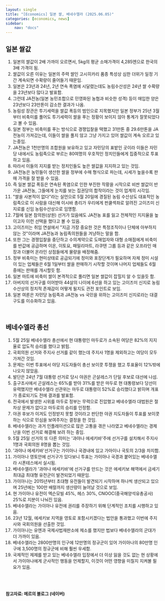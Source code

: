 ```yaml
---
layout: single
title: "[Economics] 일본 쌀, 베네수엘라 (2025.06.05)"
categories: [economics, news]
sidebar:
    nav: "docs"
---
```


## 일본 쌀값
1. 일본의 쌀값이 2배 가까이 오르면서, 5kg의 평균 소매가격이 4,285엔으로 한국의 3배 가격이 됨.
1. 쌀값이 오른 이유는 일본의 주력 쌀인 고시히카리 품종 특성상 심한 더위가 일정 기간 계속되면 수확량이 줄어들기 때문임.
1. 일본은 23년과 24년, 2년 연속 폭염에 시달렸는데도 농림수산성은 24년 쌀 수확량을 23년보다 많다고 발표함.
1. 그런데 JA전농(일본 농민조합으로 민영화된 농협과 비슷한 성격) 등이 매입한 양은 23년보다 23만톤이 감소한 결과가 나옴.
1. 농림성 장관은 투기세력을 쌀값 폭등의 범인으로 지목했지만 일본 정부가 25년 3월부터 비축미를 풀어도 투기세력이 쌀을 푸는 정황이 보이지 않아 통계가 잘못되었다고 볼 수 있음.
1. 일본 정부는 비축미를 푸는 방식으로 경쟁입찰을 택했고 31만톤 중 29.6만톤을 JA전농이 가져갔는데, 이들이 쌀을 풀지 않고 그냥 가지고 있어 쌀값이 계속 오르고 있는중임.
1. JA전농은 1천만명의 조합원을 보유하고 있고 자민당의 표밭인 곳이라 이들은 자민당 내에서도 농림족으로 부르는 80여명의 우호적인 정치인들에게 집중적으로 투표하고 있음.
1. 따라서 이들의 지지를 받는 정치인들도 높은 쌀값을 지지하고 있는 것임.
1. JA전농은 농민들이 생산한 쌀을 정부에 수매 형식으로 파는데, 시세가 높을수록 판매 가격을 잘 받을 수 있음.
1. 즉 일본 쌀값 폭등은 연속된 폭염으로 인한 부진한 작황을 시작으로 비싼 쌀값이 반가운 JA전농, 그들에게 눈치를 보는 집권당의 합작이라는 것이 업계의 시각임.
1. "쌀을 사본적이 없다"라는 실언으로 5월 20일에 경질된 농림 수산상도 대표적인 농림족으로 이 사람을 대신해 이시바 총리가 우리에게 펀쿨섹좌로 알려진 고이즈미 신지로를 신임 농림수산상으로 임명함.
1. 7월에 일본 참의원(상원) 선거가 있음에도 JA전농 표를 잃고 전체적인 지지율을 높이고자 이런 선택을 했다고 볼 수 있음.
1. 고이즈미는 취임 연설에서 "지금 가장 중요한 것은 특정조직이나 단체에 아부하지 않는 것"이라며 JA전농과 농림족의원들을 겨냥하는 말을 함.
1. 또한 그는 경쟁입찰을 중단하고 수의계약으로 도매업자와 대형 소매점에게 비축미를 반값에 공급하며 이온, 이토요, 패밀리마트, 라쿠텐 그룹 등과 같은 오프라인 매장과 더불어 온라인 상점들에게 물량을 배정해줌.
1. 정부 비축미는 현미상태로 공급되기에 정미와 포장단계가 필요하며 자체 정미 시설이 있는 업체들은 6월 1일부터 쌀을 판매하기 시작할 것이며 나머지 업체들도 6월 중에는 판매를 개시할듯 함.
1. 일본 마트에 비축미 쌀이 본격적으로 풀리면 일본 쌀값이 잡힐지 알 수 있을듯 함.
1. 아버지의 선거구를 이어받아 44살의 나이에 6선을 하고 있는 고이즈미 신지로 농림수산상의 정치적 존재감이 어떻게 될지도 관전 포인트로 보임.
1. 일본 여론은 자민당 농림족과 JA전농 vs 국민을 위하는 고이즈미 신지로라는 대결구도를 이슈화하고 있음.

<br/>

## 베네수엘라 총선
1. 5월 25일 베네수엘라 총선에서 현 대통령인 마두로가 소속된 여당은 82%의 지지율로 압도적 승리를 했다고 밝힘.
1. 국회의원 선거와 주지사 선거를 같이 했는데 주지사 1명을 제외하고는 여당이 모두 가져간 것임.
1. 문제는 이번 투표에서 야당 지도자들이 총선 보이콧 투쟁을 했고 투표율이 12%밖에 나오지 않았음.
1. 발단은 24년 7월 대통령 선거로 당시 야권은 곤살레스가 단일 후보로 대선에 나섬.
1. 출구조사에서 곤살레스는 65%를 받아 31%를 받은 마두로 현 대통령보다 당선이 유력했지만 베네수엘라 선관위는 마두로 대통령이 52%로 승리했다고 밝히며 개표가 종료되기도 전에 결과를 발표함.
1. 전국에서 발생한 시위를 마두로 정부는 무력으로 진압했고 베네수엘라 대법원은 절차상 문제가 없다고 마두로의 승리를 인정함.
1. 야권 후보가 이겨도 인정받지 못할 것이라고 판단한 야권 지도자들이 투표를 보이콧하는 식으로 민심을 보여주자는 결정을 한 것임.
1. 베네수엘라는 과거 인플레이션으로 많은 고통을 겪은 나라였고 베네수엘라는 경제난을 이번 선거로 해결해 보려 하는 중임.
1. 5월 25일 선거의 또 다른 의미는 '과야나 에세키바'주에 선거구를 설치해서 주지사 1명과 국회의원 8명을 뽑는 것임.
1. '과야나 에세키바'선거구는 가이아나 국경내에 있고 가아이나 국토의 2/3을 차지함.
1. 가이아나 영토안에 선거구가 있다보니 투표는 가이아나 국경과 붙어있는 베네수엘라 시폰테스에서 실시됨.
1. 베네수엘라가 '과야나 에세키바'에 선거구를 만드는 것은 에세키보 해역에서 금세기 최대급 최대형 유전군이 발견되었기 때문임.
1. 가이아나는 2015년부터 초대형 유전들이 발견되기 시작하며 하나씩 생산되고 있으며 25년에는 100만 배럴까지 생산량이 늘어날 것으로 보임.
1. 현 가이아나 유전이 엑슨모빌 45%, 헤스 30%, CNOOC(중국해양석유총공사) 25%로 지분이 나눠진 있음.
1. 베네수엘라는 가이아나 유전에 권리를 주장하기 위해 단계적인 조치를 시행하고 있음.
1. 23년 12월, 에세키보 지역을 영토로 포함시키겠다는 법안을 통과했고 이번에 주지사와 국회의원을 선출한 것임.
1. 가이아나는 유엔과 국제사법재판소에 제소를 했지만 법보다 베네수엘라의 군대가 더 가까이 있음.
1. 베네수엘라는 2800만명의 인구에 12만명의 정규군이 있어 가이아나의 80만명 인구에 3,500명의 정규군에 비해 훨씬 우세함.
1. 국제적인 제제를 받고 있는 베네수엘라 입장에서 더 이상 잃을 것도 없는 현 상황에서 가이아나에게 군사적인 행동을 언제할지, 이것이 어떤 영향을 미칠지 지켜볼 필요가 있음.


<br/>
<br/>

#### 참고자료: 메르의 블로그 (네이버)